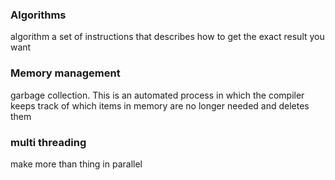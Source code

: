 ### Algorithms
algorithm 
  a set of instructions that describes how to get the exact result you want


### Memory management
garbage collection. 
This is an automated process in which the compiler keeps track
of which items in memory are no longer needed and deletes them

### multi threading 
make more than thing in parallel